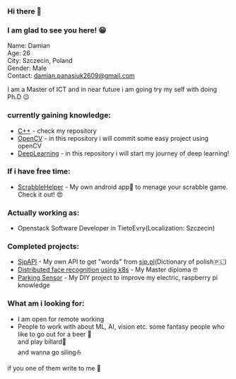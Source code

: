 ### Hi there 👋
### I am glad to see you here! :grin:

Name: Damian</br>
Age: 26</br>
City: Szczecin, Poland</br>
Gender: Male</br>
Contact: damian.panasiuk2609@gmail.com</br>

I am a Master of ICT and in near future i am going try my self with doing Ph.D :wink: 

### currently gaining knowledge:
 - [C++](https://github.com/GHRik/CXX-exercises) - check my repository
 - [OpenCV](https://github.com/GHRik/openCV-exercises) - in this repository i will commit some easy project using openCV
 - [DeepLearning](https://github.com/GHRik/Deeplearning-exercise) - in this repository i will start my journey of deep learning!
 
### If i have free time:
- [ScrabbleHelper](https://github.com/GHRik/PomocnaLiterka) - My own android app:iphone: to menage your scrabble game. Check it out! :heart_eyes:

### Actually working as:
- Openstack Software Developer in TietoEvry(Localization: Szczecin)

### Completed projects:
- [SjpAPI](https://github.com/GHRik/SjpAPI) - My own API to get "words" from [sjp.pl](www.sjp.pl)(Dictionary of polish:poland:)
- [Distributed face recognition using k8s](https://github.com/GHRik/Distributed-k8s-face-recognition) - My Master diploma :nerd_face:
- [Parking Sensor](https://github.com/GHRik/Parking-Sensor-DIY) - My DIY project to improve my electric, raspberry pi knowledge

### What am i looking for:
- I am open for remote working 
- People to work with about ML, AI, vision etc. 
some fantasy people who like to go out for a beer :beers:<br />
and play billard:8ball:<br />
and wanna go siling:sailboat:</br>

if you one of them write to me :partying_face:
